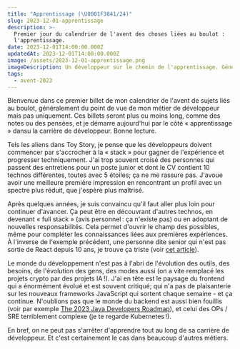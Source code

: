 ```yaml
---
title: "Apprentissage (\U0001F3841/24)"
slug: 2023-12-01-apprentissage
description: >-
  Premier jour du calendrier de l'avent des choses liées au boulot :
  l'apprentissage.
date: 2023-12-01T14:00:00.000Z
updatedAt: 2023-12-01T14:00:00.000Z
image: /assets/2023-12-01-apprentissage.png
imageDescription: Un développeur sur le chemin de l'apprentissage. Générée avec SDXL 1.0.
tags:
  - avent-2023
---
```


Bienvenue dans ce premier billet de mon calendrier de l'avent de sujets liés au boulot, généralement du point de vue de mon métier de développeur mais pas uniquement. Ces billets seront plus ou moins long, comme des notes ou des pensées, et je démarre aujourd'hui par le côté « apprentissage » dansu la carrière de développeur. Bonne lecture.

Tels les aliens dans Toy Story, je pense que les développeurs doivent commencer par s'accrocher à la « stack » pour gagner de l'expérience et progresser techniquement. J'ai trop souvent croisé des personnes qui passent des entretiens pour un poste junior et dont le CV contient 10 technos différentes, toutes avec 5 étoiles; ça ne me rassure pas. J'avoue avoir une meilleure première impression en rencontrant un profil avec un spectre plus réduit, que j'espère plus maîtrisé.

Après quelques années, je suis convaincu qu'il faut aller plus loin pour continuer d'avancer. Ça peut être en découvrant d'autres technos, en devenant « full stack » (avis personnel : ça n'existe pas) ou en adoptant de nouvelles responsabilités. Cela permet d'ouvrir le champ des possibles, même pour compléter les connaissances liées aux premières expériences. À l'inverse de l'exemple précédent, une personne dite senior qui n'est pas sortie de React depuis 10 ans, je trouve ça triste (voir [cet article](https://joshcollinsworth.com/blog/antiquated-react)).

Le monde du développement n'est pas à l'abri de l'évolution des outils, des besoins, de l'évolution des gens, des modes aussi (on a vite remplacé les projets crypto par des projets IA !). J'ai en tête est le paysage du frontend qui a énormément évolué et est souvent critiqué; qui n'a pas de plaisanterie sur les nouveaux frameworks JavaScript qui sortent chaque semaine - et ça continue. N'oublions pas que le monde du backend est aussi bien fouillis (voir par exemple [The 2023 Java Developers Roadmap](https://github.com/devoxx/JavaRoadmap)), et celui des OPs / SRE terriblement complexe (je te regarde Kubernetes !).

En bref, on ne peut pas s'arrêter d'apprendre tout au long de sa carrière de développeur. Et c'est certainement le cas dans beaucoup d'autres métiers.
